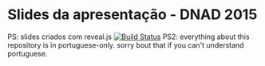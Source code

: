 # Slides da apresentação - DNAD 2015

PS: slides criados com reveal.js [![Build Status](https://travis-ci.org/hakimel/reveal.js.png?branch=master)](https://travis-ci.org/hakimel/reveal.js)
PS2: everything about this repository is in portuguese-only. sorry bout that if you can't understand portuguese.